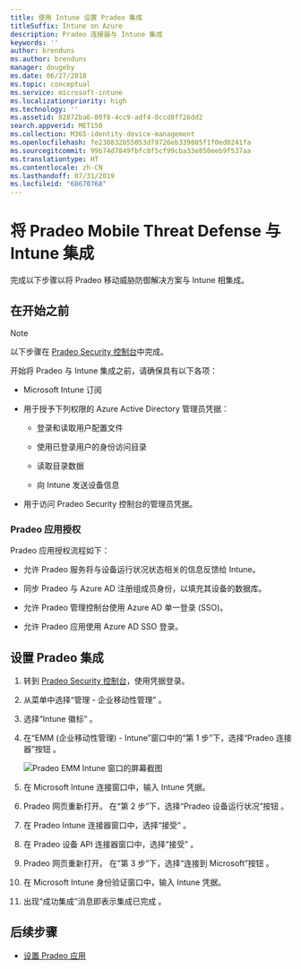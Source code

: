 ```yaml
---
title: 使用 Intune 设置 Pradeo 集成
titleSuffix: Intune on Azure
description: Pradeo 连接器与 Intune 集成
keywords: ''
author: brenduns
ms.author: brenduns
manager: dougeby
ms.date: 06/27/2018
ms.topic: conceptual
ms.service: microsoft-intune
ms.localizationpriority: high
ms.technology: ''
ms.assetid: 82872ba6-80f8-4cc9-adf4-0ccd8ff26dd2
search.appverid: MET150
ms.collection: M365-identity-device-management
ms.openlocfilehash: fe238832b55053df9726eb339885f1f0ed0241fa
ms.sourcegitcommit: 99b74d7849fbfc8f5cf99cba33e858eeb9f537aa
ms.translationtype: HT
ms.contentlocale: zh-CN
ms.lasthandoff: 07/31/2019
ms.locfileid: "68670768"
---
```

# <a name="integrate-pradeo-mobile-threat-defense-with-intune"></a>将 Pradeo Mobile Threat Defense 与 Intune 集成

完成以下步骤以将 Pradeo 移动威胁防御解决方案与 Intune 相集成。

## <a name="before-you-begin"></a>在开始之前

> [!NOTE]
> 以下步骤在 [Pradeo Security 控制台](https://www.apps-security.com)中完成。

开始将 Pradeo 与 Intune 集成之前，请确保具有以下各项：

- Microsoft Intune 订阅

- 用于授予下列权限的 Azure Active Directory 管理员凭据：

  - 登录和读取用户配置文件

  - 使用已登录用户的身份访问目录

  - 读取目录数据

  - 向 Intune 发送设备信息

- 用于访问 Pradeo Security 控制台的管理员凭据。

### <a name="pradeo-app-authorization"></a>Pradeo 应用授权

Pradeo 应用授权流程如下：

- 允许 Pradeo 服务将与设备运行状况状态相关的信息反馈给 Intune。

- 同步 Pradeo 与 Azure AD 注册组成员身份，以填充其设备的数据库。

- 允许 Pradeo 管理控制台使用 Azure AD 单一登录 (SSO)。

- 允许 Pradeo 应用使用 Azure AD SSO 登录。

## <a name="to-set-up-pradeo-integration"></a>设置 Pradeo 集成

1. 转到 [Pradeo Security 控制台](https://www.apps-security.com)，使用凭据登录。

2. 从菜单中选择“管理 - 企业移动性管理”  。

3. 选择“Intune 徽标”  。

4. 在“EMM (企业移动性管理) - Intune”窗口中的“第 1 步”下，选择“Pradeo 连接器”按钮    。 

    ![Pradeo EMM Intune 窗口的屏幕截图](./media/pradeo_setup.png)

5. 在 Microsoft Intune 连接窗口中，输入 Intune 凭据。

5. Pradeo 网页重新打开。 在“第 2 步”下，选择“Pradeo 设备运行状况”按钮   。

7. 在 Pradeo Intune 连接器窗口中，选择“接受”  。 

8. 在 Pradeo 设备 API 连接器窗口中，选择“接受”  。

9. Pradeo 网页重新打开。 在“第 3 步”下，选择“连接到 Microsoft”按钮   。 

10. 在 Microsoft Intune 身份验证窗口中，输入 Intune 凭据。

11. 出现“成功集成”消息即表示集成已完成  。

## <a name="next-steps"></a>后续步骤

- [设置 Pradeo 应用](mtd-apps-ios-app-configuration-policy-add-assign.md)
